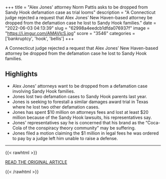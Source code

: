 +++
title = "Alex Jones' attorney Norm Pattis asks to be dropped from Sandy Hook defamation case as trial looms"
description = "A Connecticut judge rejected a request that Alex Jones’ New Haven-based attorney be dropped from the defamation case he lost to Sandy Hook families."
date = "2022-06-03 04:13:39"
slug = "62998a4eedcb1dfda076937f"
image = "https://i.imgur.com/AMAVlcS.jpg"
score = "3546"
categories = ['bankruptcy', 'hook', 'bellis']
+++

A Connecticut judge rejected a request that Alex Jones’ New Haven-based attorney be dropped from the defamation case he lost to Sandy Hook families.

## Highlights

- Alex Jones' attorneys want to be dropped from a defamation case involving Sandy Hook families.
- Jones lost two defamation cases to Sandy Hook parents last year.
- Jones is seeking to forestall a similar damages award trial in Texas where he lost two other defamation cases.
- Jones has spent $10 million on attorneys fees and lost at least $20 million because of the Sandy Hook lawsuits, his representatives say.
- Jones' representatives say he is concerned that his brand as the “Coca-Cola of the conspiracy theory community” may be suffering.
- Jones filed a motion claiming the $1 million in legal fees he was ordered to pay by a judge left him unable to raise a defense.

---

{{< rawhtml >}}
  <p class="article-category">
    <a target="_blank" href="https://www.newstimes.com/news/article/Alex-Jones-attorney-Norm-Pattis-asks-to-be-17215548.php?src=nthpdesecp">READ THE ORIGINAL ARTICLE</a>
  </p>
{{< /rawhtml >}}
